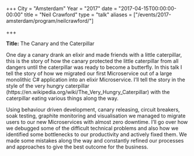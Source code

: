 +++
City = "Amsterdam"
Year = "2017"
date = "2017-04-15T00:00:00-00:00"
title = "Neil Crawford"
type = "talk"
aliases = ["/events/2017-amsterdam/program/neilcrawford/"]

+++

<div class="col-md-12">
<p><strong>Title:</strong> The Canary and the Caterpillar</p>

<p>
One day a canary drank an elixir and made friends with a little caterpillar, this is the story of how the canary protected the little caterpillar from all dangers until the caterpillar was ready to become a butterfly. In this talk I tell the story of how we migrated our first Microservice out of a large monolithic C# application into an elixir Microservice. I’ll tell the story in the style of the very hungry caterpillar (https://en.wikipedia.org/wiki/The_Very_Hungry_Caterpillar) with the caterpillar eating various things along the way.
</p>
<p>
Using behaviour driven development, canary releasing, circuit breakers, soak testing, graphite monitoring and visualisation we managed to migrate users to our new Microservices with almost zero downtime. I’ll go over how we debugged some of the difficult technical problems and also how we identified some bottlenecks to our productivity and actively fixed them. We made some mistakes along the way and constantly refined our processes and approaches to give the best outcome for the business.
</p>

</div>
